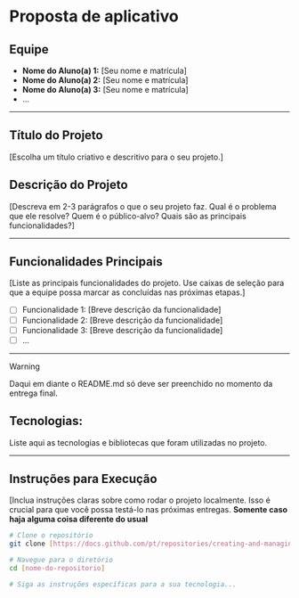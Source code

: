 # Proposta de aplicativo

## Equipe
* **Nome do Aluno(a) 1:** [Seu nome e matrícula]
* **Nome do Aluno(a) 2:** [Seu nome e matrícula]
* **Nome do Aluno(a) 3:** [Seu nome e matrícula]
* ...

---

## Título do Projeto
[Escolha um título criativo e descritivo para o seu projeto.]

## Descrição do Projeto
[Descreva em 2-3 parágrafos o que o seu projeto faz. Qual é o problema que ele resolve? Quem é o público-alvo? Quais são as principais funcionalidades?]

---

## Funcionalidades Principais
[Liste as principais funcionalidades do projeto. Use caixas de seleção para que a equipe possa marcar as concluídas nas próximas etapas.]

- [ ] Funcionalidade 1: [Breve descrição da funcionalidade]
- [ ] Funcionalidade 2: [Breve descrição da funcionalidade]
- [ ] Funcionalidade 3: [Breve descrição da funcionalidade]
- [ ] ...

---

> [!WARNING]
> Daqui em diante o README.md só deve ser preenchido no momento da entrega final.

##  Tecnologias: 
Liste aqui as tecnologias e bibliotecas que foram utilizadas no projeto.

---

## Instruções para Execução
[Inclua instruções claras sobre como rodar o projeto localmente. Isso é crucial para que você possa testá-lo nas próximas entregas. **Somente caso haja alguma coisa diferente do usual**

```bash
# Clone o repositório
git clone [https://docs.github.com/pt/repositories/creating-and-managing-repositories/about-repositories](https://docs.github.com/pt/repositories/creating-and-managing-repositories/about-repositories)

# Navegue para o diretório
cd [nome-do-repositorio]

# Siga as instruções específicas para a sua tecnologia...